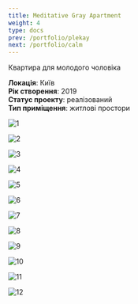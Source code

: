 ```yaml
---
title: Meditative Gray Apartment
weight: 4
type: docs
prev: /portfolio/plekay
next: /portfolio/calm
---
```

Квартира для молодого чоловіка

**Локація**: Київ\
**Рік створення**: 2019\
**Статус проекту**: реалізований\
**Тип приміщення**: житлові простори

![1](1.jpg)

![2](2.jpg)

![3](3.jpg)

![4](4.jpg)

![5](5.jpg)

![6](6.jpg)

![7](7.jpg)

![8](8.jpg)

![9](9.jpg)

![10](10.jpg)

![11](11.jpg)

![12](12.jpg)